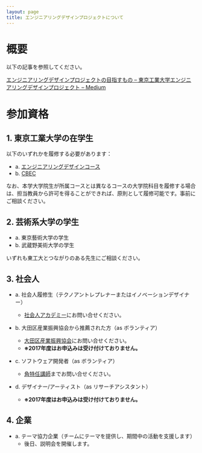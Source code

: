 ```yaml
---
layout: page
title: エンジニアリングデザインプロジェクトについて
---
```


# 概要

以下の記事を参照してください。

[エンジニアリングデザインプロジェクトの目指すもの – 東京工業大学エンジニアリングデザインプロジェクト – Medium](https://medium.com/titech-eng-and-design/%E3%82%A8%E3%83%B3%E3%82%B8%E3%83%8B%E3%82%A2%E3%83%AA%E3%83%B3%E3%82%B0%E3%83%87%E3%82%B6%E3%82%A4%E3%83%B3%E3%83%97%E3%83%AD%E3%82%B8%E3%82%A7%E3%82%AF%E3%83%88%E3%81%AE%E7%9B%AE%E6%8C%87%E3%81%99%E3%82%82%E3%81%AE-547d9a5d4f77#.ff9hru93n)

# 参加資格

## 1. 東京工業大学の在学生

以下のいずれかを履修する必要があります：

- a. [エンジニアリングデザインコース](http://www.esd.titech.ac.jp/)
- b. [CBEC](www.eng.titech.ac.jp/~cbe/)

なお、本学大学院生が所属コースとは異なるコースの大学院科目を履修する場合は、担当教員から許可を得ることができれば、原則として履修可能です。事前にご相談ください。

## 2. 芸術系大学の学生

- a. 東京藝術大学の学生
- b. 武蔵野美術大学の学生

いずれも東工大とつながりのある先生にご相談ください。

## 3. 社会人

- a. 社会人履修生（テクノアントレプレナーまたはイノベーションデザイナー）
  - [社会人アカデミー](http://www.academy.titech.ac.jp/)にお問い合せください。

- b. 大田区産業振興協会から推薦された方（as ボランティア）
  - [大田区産業振興協会](http://www.pio-ota.jp/)にお問い合せください。
  - **※2017年度はお申込みは受け付けておりません。**

- c. ソフトウェア開発者（as ボランティア）
  - [角特任講師](http://twitter.com/kdmsnr)までお問い合せください。

- d. デザイナー/アーティスト（as リサーチアシスタント）
  - **※2017年度はお申込みは受け付けておりません。**

## 4. 企業

- a. テーマ協力企業（チームにテーマを提供し、期間中の活動を支援します）
  - 後日、説明会を開催します。

